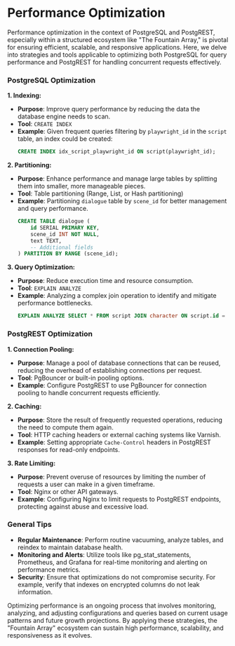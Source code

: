 # Performance Optimization

Performance optimization in the context of PostgreSQL and PostgREST, especially within a structured ecosystem like "The Fountain Array," is pivotal for ensuring efficient, scalable, and responsive applications. Here, we delve into strategies and tools applicable to optimizing both PostgreSQL for query performance and PostgREST for handling concurrent requests effectively. 

### PostgreSQL Optimization

**1. Indexing:**
- **Purpose**: Improve query performance by reducing the data the database engine needs to scan.
- **Tool**: `CREATE INDEX`
- **Example**: Given frequent queries filtering by `playwright_id` in the `script` table, an index could be created:
  ```sql
  CREATE INDEX idx_script_playwright_id ON script(playwright_id);
  ```

**2. Partitioning:**
- **Purpose**: Enhance performance and manage large tables by splitting them into smaller, more manageable pieces.
- **Tool**: Table partitioning (Range, List, or Hash partitioning)
- **Example**: Partitioning `dialogue` table by `scene_id` for better management and query performance.
  ```sql
  CREATE TABLE dialogue (
      id SERIAL PRIMARY KEY,
      scene_id INT NOT NULL,
      text TEXT,
      -- Additional fields
  ) PARTITION BY RANGE (scene_id);
  ```

**3. Query Optimization:**
- **Purpose**: Reduce execution time and resource consumption.
- **Tool**: `EXPLAIN ANALYZE`
- **Example**: Analyzing a complex join operation to identify and mitigate performance bottlenecks.
  ```sql
  EXPLAIN ANALYZE SELECT * FROM script JOIN character ON script.id = character.script_id;
  ```

### PostgREST Optimization

**1. Connection Pooling:**
- **Purpose**: Manage a pool of database connections that can be reused, reducing the overhead of establishing connections per request.
- **Tool**: PgBouncer or built-in pooling options.
- **Example**: Configure PostgREST to use PgBouncer for connection pooling to handle concurrent requests efficiently.

**2. Caching:**
- **Purpose**: Store the result of frequently requested operations, reducing the need to compute them again.
- **Tool**: HTTP caching headers or external caching systems like Varnish.
- **Example**: Setting appropriate `Cache-Control` headers in PostgREST responses for read-only endpoints.

**3. Rate Limiting:**
- **Purpose**: Prevent overuse of resources by limiting the number of requests a user can make in a given timeframe.
- **Tool**: Nginx or other API gateways.
- **Example**: Configuring Nginx to limit requests to PostgREST endpoints, protecting against abuse and excessive load.

### General Tips

- **Regular Maintenance**: Perform routine vacuuming, analyze tables, and reindex to maintain database health.
- **Monitoring and Alerts**: Utilize tools like pg_stat_statements, Prometheus, and Grafana for real-time monitoring and alerting on performance metrics.
- **Security**: Ensure that optimizations do not compromise security. For example, verify that indexes on encrypted columns do not leak information.

Optimizing performance is an ongoing process that involves monitoring, analyzing, and adjusting configurations and queries based on current usage patterns and future growth projections. By applying these strategies, the "Fountain Array" ecosystem can sustain high performance, scalability, and responsiveness as it evolves.